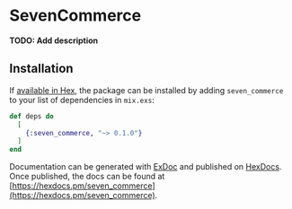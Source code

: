 # SevenCommerce

**TODO: Add description**

## Installation

If [available in Hex](https://hex.pm/docs/publish), the package can be installed
by adding `seven_commerce` to your list of dependencies in `mix.exs`:

```elixir
def deps do
  [
    {:seven_commerce, "~> 0.1.0"}
  ]
end
```

Documentation can be generated with [ExDoc](https://github.com/elixir-lang/ex_doc)
and published on [HexDocs](https://hexdocs.pm). Once published, the docs can
be found at [https://hexdocs.pm/seven_commerce](https://hexdocs.pm/seven_commerce).

